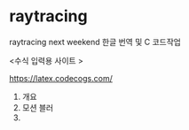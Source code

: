 # raytracing
raytracing next weekend 한글 번역 및 C 코드작업

<수식 입력용 사이트 >

https://latex.codecogs.com/

1. 개요
2. 모션 블러
3.